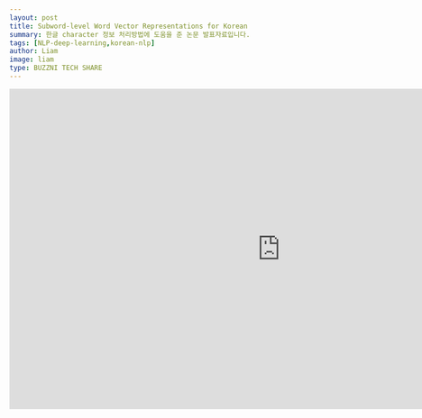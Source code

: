 ```yaml
---
layout: post
title: Subword-level Word Vector Representations for Korean
summary: 한글 character 정보 처리방법에 도움을 준 논문 발표자료입니다.
tags: [NLP-deep-learning,korean-nlp]
author: Liam
image: liam
type: BUZZNI TECH SHARE
---
```



<iframe src="https://docs.google.com/presentation/d/e/2PACX-1vQDv9cXN_thDnRmE-FV0Qy_d4l8tHyC8bR42I1WdoHFQCyet6W_bnKZiuixOcGSZpTYXZDQ1Trtmq9U/embed?start=false&loop=false&delayms=3000" frameborder="0" width="960" height="569" allowfullscreen="true" mozallowfullscreen="true" webkitallowfullscreen="true"></iframe>
